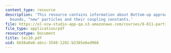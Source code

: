 ```yaml
---
content_type: resource
description: 'This resource contains information about Bottom-up approach: Unitarity
  bounds, "new" particles and their coupling constants.'
file: https://ol-ocw-studio-app-qa.s3.amazonaws.com/courses/8-811-particle-physics-ii-fall-2005/6b58a0a6abcc35481201b2385e6ed968_lec10.pdf
file_type: application/pdf
resourcetype: Document
title: lec10.pdf
uid: 6b58a0a6-abcc-3548-1201-b2385e6ed968
---
```

